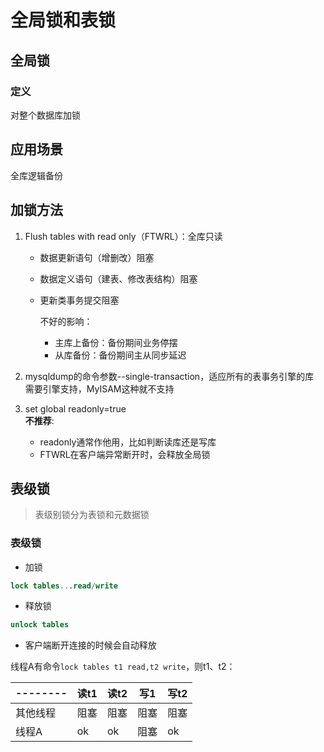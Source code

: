 # 全局锁和表锁

## 全局锁

### 定义

对整个数据库加锁

## 应用场景

全库逻辑备份

## 加锁方法

1. Flush tables with read only（FTWRL）：全库只读  
   
   * 数据更新语句（增删改）阻塞
   * 数据定义语句（建表、修改表结构）阻塞
   * 更新类事务提交阻塞
  
     不好的影响：
     * 主库上备份：备份期间业务停摆
     * 从库备份：备份期间主从同步延迟

2. mysqldump的命令参数--single-transaction，适应所有的表事务引擎的库  
   需要引擎支持，MyISAM这种就不支持

3. set global readonly=true  
   **不推荐**:  
   * readonly通常作他用，比如判断读库还是写库
   * FTWRL在客户端异常断开时，会释放全局锁  

## 表级锁

> 表级别锁分为表锁和元数据锁

### 表级锁

* 加锁
```sql
lock tables...read/write
```

* 释放锁
```sql
unlock tables 
```
* 客户端断开连接的时候会自动释放

线程A有命令`lock tables t1 read,t2 write`，则t1、t2：

|--------|读t1|读t2|写1|写t2|
|--------|----|----|---|----|
|其他线程|阻塞|阻塞|阻塞|阻塞|
|线程A  |ok|ok|阻塞|ok|